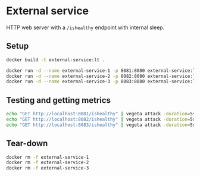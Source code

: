 # External service

HTTP web server with a `/ishealthy` endpoint with internal sleep.

## Setup

```bash
docker build -t external-service:lt .
```

```bash
docker run -d --name external-service-1 -p 8081:8080 external-service:lt
docker run -d --name external-service-2 -p 8082:8080 external-service:lt
docker run -d --name external-service-3 -p 8083:8080 external-service:lt
```

## Testing and getting metrics
```bash
echo "GET http://localhost:8081/ishealthy" | vegeta attack -duration=5s -rate 100/1s -workers 10 -connections 10 --insecure | tee results.bin | vegeta report
echo "GET http://localhost:8082/ishealthy" | vegeta attack -duration=5s -rate 100/1s -workers 10 -connections 10 --insecure | tee results.bin | vegeta report
echo "GET http://localhost:8083/ishealthy" | vegeta attack -duration=5s -rate 100/1s -workers 10 -connections 10 --insecure | tee results.bin | vegeta report
```

## Tear-down

```bash
docker rm -f external-service-1
docker rm -f external-service-2 
docker rm -f external-service-3
```

